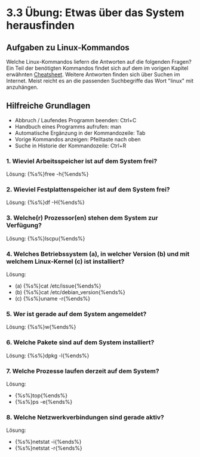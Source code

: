 # 3.3 Übung: Etwas über das System herausfinden


## Aufgaben zu Linux-Kommandos
Welche Linux-Kommandos liefern die Antworten auf die folgenden Fragen? Ein Teil der benötigten Kommandos findet sich auf dem im vorigen Kapitel erwähnten [Cheatsheet](http://cheatsheetworld.com/programming/unix-linux-cheat-sheet/). Weitere Antworten finden sich über Suchen im Internet. Meist reicht es an die passenden Suchbegriffe das Wort "linux" mit anzuhängen.

## Hilfreiche Grundlagen
* Abbruch / Laufendes Programm beenden: Ctrl+C
* Handbuch eines Programms aufrufen: man <Programmname>
* Automatische Ergänzung in der Kommandozeile: Tab
* Vorige Kommandos anzeigen: Pfeiltaste nach oben
* Suche in Historie der Kommandozeile: Ctrl+R

### 1. Wieviel Arbeitsspeicher ist auf dem System frei?

Lösung: {%s%}free -h{%ends%}

### 2. Wieviel Festplattenspeicher ist auf dem System frei?
Lösung: {%s%}df -H{%ends%}

### 3. Welche(r) Prozessor(en) stehen dem System zur Verfügung?
Lösung: {%s%}lscpu{%ends%}

### 4. Welches Betriebssystem (a), in welcher Version (b) und mit welchem Linux-Kernel (c) ist installiert?
Lösung:
* (a) {%s%}cat /etc/issue{%ends%}
* (b) {%s%}cat /etc/debian_version{%ends%}
* (c) {%s%}uname -r{%ends%}

### 5. Wer ist gerade auf dem System angemeldet?
Lösung: {%s%}w{%ends%}

### 6. Welche Pakete sind auf dem System installiert?
Lösung: {%s%}dpkg -l{%ends%}

### 7. Welche Prozesse laufen derzeit auf dem System?
Lösung:
* {%s%}top{%ends%}
* {%s%}ps -e{%ends%}

### 8. Welche Netzwerkverbindungen sind gerade aktiv?
Lösung:
* {%s%}netstat -i{%ends%}
* {%s%}netstat -r{%ends%}